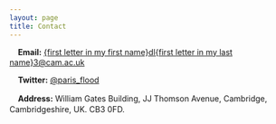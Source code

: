 ```yaml
---
layout: page
title: Contact
---
```


<p class="message">
<a href="mailto:{first letter in my first name}dl{first letter in my last name}3@cam.ac.uk" title="Email"><i class="fa fa-envelope-square fa-2x" style="vertical-align:middle; padding-top: 5px; padding-right: 10px; padding-bottom: 5px; padding-left: 5px"></i></a> <b>Email:</b> <a href="mailto:{first letter in my first name}dl{first letter in my last name}3@cam.ac.uk">{first letter in my first name}dl{first letter in my last name}3@cam.ac.uk</a>
</p>

<p class="message">
<a href="https://www.twitter.com/paris_flood" title="Twitter"><i class="fa fa-twitter-square fa-2x" style="vertical-align:middle; padding-top: 5px; padding-right: 10px; padding-bottom: 5px; padding-left: 5px"></i></a> <b>Twitter:</b> <a href="https://www.twitter.com/paris_flood">@paris_flood</a>
</p>

<p class="message">
<a href="https://www.cst.cam.ac.uk/" title="Address"><i class="fa fa-home fa-2x" style="vertical-align:middle; padding-top: 5px; padding-right: 10px; padding-bottom: 5px; padding-left: 5px"></i></a> <b>Address:</b> William Gates Building, JJ Thomson Avenue, Cambridge, Cambridgeshire, UK. CB3 0FD.
</p>